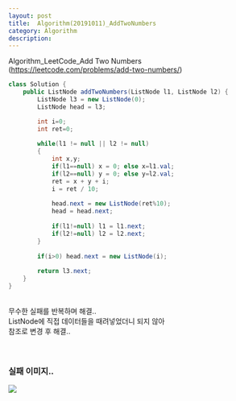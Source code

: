 ```yaml
---
layout: post
title:  Algorithm(20191011)_AddTwoNumbers
category: Algorithm 
description: 
---
```


Algorithm_LeetCode_<span class="red">Add Two Numbers</span>
(https://leetcode.com/problems/add-two-numbers/)
<br>

```java
class Solution {
    public ListNode addTwoNumbers(ListNode l1, ListNode l2) {
        ListNode l3 = new ListNode(0);
		ListNode head = l3;

		int i=0;    
		int ret=0;
		
		while(l1 != null || l2 != null) 
		{
            int x,y;
            if(l1==null) x = 0; else x=l1.val;
            if(l2==null) y = 0; else y=l2.val;
			ret = x + y + i;
            i = ret / 10;
            
            head.next = new ListNode(ret%10);
            head = head.next;
            
            if(l1!=null) l1 = l1.next;
            if(l2!=null) l2 = l2.next;
		}
		
		if(i>0) head.next = new ListNode(i);
        
        return l3.next;
    }
}
```
<br>
무수한 실패를 반복하며 해결..<br>
ListNode에 직접 데이터들을 때려넣었더니 되지 않아<br>
참조로 변경 후 해결..<br><br><br>

### <Strong>실패 이미지<Strong>..<br>
![]({{site.baseurl}}/assets/img/Algorithm(20191011).jpg)


